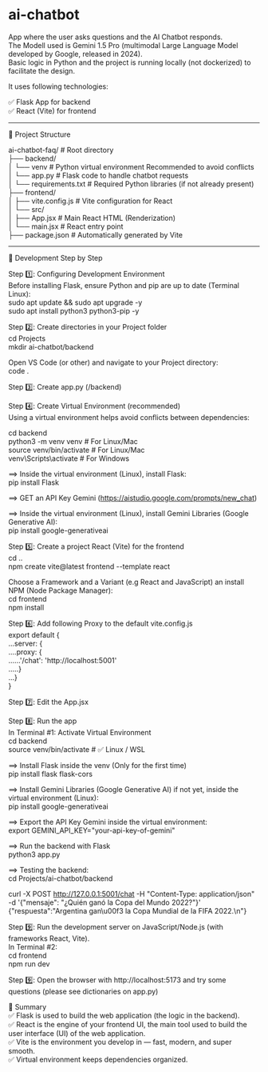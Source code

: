 # ai-chatbot
App where the user asks questions and the AI Chatbot responds.   
The Modell used is Gemini 1.5 Pro (multimodal Large Language Model developed by Google, released in 2024).    
Basic logic in Python and the project is running locally (not dockerized) to facilitate the design.       

It uses following technologies:      

✅ Flask App for backend    
✅ React (Vite) for frontend    

__________________________________________________________________________________________________

📂 Project Structure      

ai-chatbot-faq/            # Root directory     
├── backend/    
│   └── venv               # Python virtual environment Recommended to avoid conflicts    
│   └── app.py             # Flask code to handle chatbot requests  
│   └── requirements.txt   # Required Python libraries (if not already present)     
├── frontend/  
│   ├── vite.config.js     # Vite configuration for React  
│   └── src/  
│       ├── App.jsx        # Main React HTML (Renderization)    
│       └── main.jsx       # React entry point    
├── package.json           # Automatically generated by Vite
 
___________________________________________________________________________________________________

🚀 Development Step by Step    

Step 1️⃣: Configuring Development Environment  
Before installing Flask, ensure Python and pip are up to date (Terminal Linux):     
sudo apt update && sudo apt upgrade -y    
sudo apt install python3 python3-pip -y    

Step 2️⃣: Create directories in your Project folder  
cd Projects  
mkdir ai-chatbot/backend  

Open VS Code (or other) and navigate to your Project directory:  
code .  

Step 3️⃣: Create app.py  (/backend)   

Step 4️⃣: Create Virtual Environment (recommended)   
Using a virtual environment helps avoid conflicts between dependencies:    

cd backend  
python3 -m venv venv       # For Linux/Mac    
source venv/bin/activate   # For Linux/Mac     
venv\Scripts\activate      # For Windows   

==> Inside the virtual environment (Linux), install Flask:   
pip install Flask  

==> GET an API Key Gemini (https://aistudio.google.com/prompts/new_chat)   

==> Inside the virtual environment (Linux), install Gemini Libraries (Google Generative AI):   
pip install google-generativeai 

Step 5️⃣:  Create a project React (Vite) for the frontend  
cd ..  
npm create vite@latest frontend --template react  

Choose a Framework and a Variant (e.g React and JavaScript) an install NPM (Node Package Manager):  
cd frontend  
npm install  

Step 6️⃣:  Add following Proxy to the default vite.config.js   
export default {  
...server: {  
....proxy: {  
......'/chat': 'http://localhost:5001'  
.....}  
...}  
}  

Step 7️⃣:  Edit the App.jsx  

Step 8️⃣:  Run the app  
In Terminal #1: Activate Virtual Environment  
cd backend  
source venv/bin/activate   # ✅ Linux / WSL  

==> Install Flask inside the venv (Only for the first time)    
pip install flask flask-cors  

==> Install Gemini Libraries (Google Generative AI) if not yet, inside the virtual environment (Linux):     
pip install google-generativeai   

==> Export the API Key Gemini inside the virtual environment:  
export GEMINI_API_KEY="your-api-key-of-gemini"    

==> Run the backend with Flask    
python3 app.py    

==> Testing the backend:  
cd Projects/ai-chatbot/backend  

curl -X POST http://127.0.0.1:5001/chat -H "Content-Type: application/json" -d '{"mensaje": "¿Quién ganó la Copa del Mundo 2022?"}'  
{"respuesta":"Argentina gan\u00f3 la Copa Mundial de la FIFA 2022.\n"}  

Step 9️⃣:  Run the development server on JavaScript/Node.js (with frameworks React, Vite).    
In Terminal #2:   
cd frontend  
npm run dev  

Step 9️⃣:  Open the browser with http://localhost:5173 and try some questions (please see dictionaries on app.py)  

🔹 Summary    
✅ Flask is used to build the web application (the logic in the backend).    
✅ React is the engine of your frontend UI, the main tool used to build the user interface (UI) of the web application.  
✅ Vite is the environment you develop in — fast, modern, and super smooth.  
✅ Virtual environment keeps dependencies organized. 

